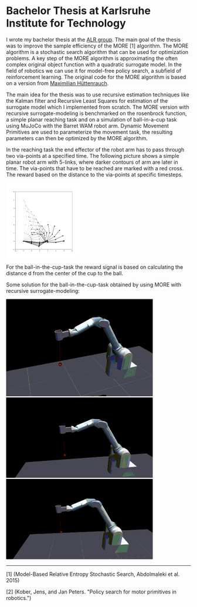# Bachelor Thesis at Karlsruhe Institute for Technology
I wrote my bachelor thesis at the
[ALR group](https://alr.anthropomatik.kit.edu/).
The main goal of the thesis was to improve
the sample efficiency of the MORE [1] algorithm.
The MORE algorithm is a stochastic search algorithm that
can be used for optimization problems. A key step of the 
MORE algorithm is approximating the often complex original object
function with a quadratic surrogate model.
In the field of 
robotics we can use it for model-free policy search, a subfield of 
reinforcement learning. 
The original code for the MORE algorithm is based on a version from
[Maximilian Hüttenrauch](https://github.com/maxhuettenrauch/MORE).


The main idea for the thesis was to
use recursive estimation techniques like the Kalman filter and
Recursive Least Squares for estimation of the surrogate model which I
implemented from scratch. The MORE version with recursive surrogate-modeling
is benchmarked on the rosenbrock function, a simple planar reaching task
and on a simulation of ball-in-a-cup task using MuJoCo with the
Barret WAM robot arm. Dynamic Movement Primitives are used
to parameterize the movement task, the resulting parameters can
then be optimized by the MORE algorithm.


In the reaching task the end effector of the robot arm
has to pass through two via-points at a specified time.
The following picture shows a simple planar robot arm with
5-links, where darker contours of arm are later in time.
The via-points that have to be reached are marked with a red cross.
The reward based on the distance to the via-points at specific
timesteps.

<img src="resources/via.png" alt="via-point reaching task" width="200"/>


For the ball-in-the-cup-task 
the reward signal is based on calculating the
distance d from the center of the cup to the ball.

Some solution for the ball-in-the-cup-task obtained by using
MORE with recursive surrogate-modeling:

![](resources/cup_1.gif)
![](resources/cup_2.gif)
![](resources/cup_3.gif)

---

[1] (Model-Based Relative Entropy Stochastic Search, Abdolmaleki et al. 2015)

[2] (Kober, Jens, and Jan Peters. "Policy search for motor primitives in robotics.")
